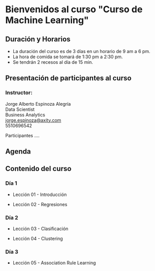 # Bienvenidos al curso "Curso de Machine Learning"

## Duración y Horarios

- La duración del curso es de 3 días en un horario de 9 am a 6 pm.
- La hora de comida se tomará de 1:30 pm a 2:30 pm.
- Se tendrán 2 recesos al día de 15 min.

## Presentación de participantes al curso

### Instructor:
Jorge Alberto Espinoza Alegría  
Data Scientist  
Business Analytics  
jorge.espinoza@axity.com  
5510696542  

Participantes ....  


## Agenda

## Contenido del curso

### Día 1

- Lección 01 - Introducción

- Lección 02 - Regresiones

### Día 2

- Lección 03 - Clasificación

- Lección 04 - Clustering

### Día 3

- Lección 05  - Association Rule Learning
